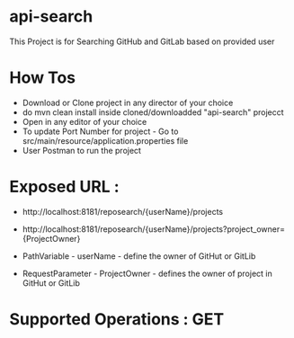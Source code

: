 # api-search
This Project is for Searching GitHub and GitLab based on provided user

# How Tos
- Download or Clone project in any director of your choice
- do mvn clean install inside cloned/downloadded "api-search" projecct
- Open in any editor of your choice
- To update Port Number for project - Go to src/main/resource/application.properties file
- User Postman to run the project

# Exposed URL : 
- http://localhost:8181/reposearch/{userName}/projects
- http://localhost:8181/reposearch/{userName}/projects?project_owner={ProjectOwner}

- PathVariable 		- userName 		- define the owner of GitHut or GitLib
- RequestParameter 	- ProjectOwner 	- defines the owner of project in GitHut or GitLib

# Supported Operations : GET